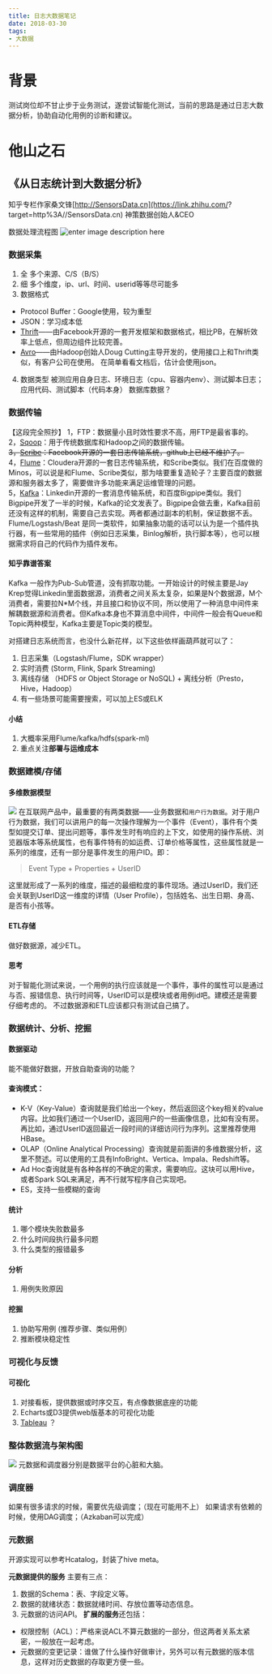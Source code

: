 ```yaml
---
title: 日志大数据笔记
date: 2018-03-30
tags: 
- 大数据
---
```

# 背景
测试岗位却不甘止步于业务测试，遂尝试智能化测试，当前的思路是通过日志大数据分析，协助自动化用例的诊断和建议。
# 他山之石
## 《从日志统计到大数据分析》
知乎专栏作家桑文锋[http://SensorsData.cn](https://link.zhihu.com/?
target=http%3A//SensorsData.cn)  神策数据创始人&CEO

数据处理流程图
![enter image description here](https://pic1.zhimg.com/80/8c2c54621e4ef9777afd5a4f2abfc959_hd.jpg)

### 数据采集
1. 全
多个来源、C/S（B/S）
2. 细
多个维度，ip、url、时间、userid等等尽可能多
3. 数据格式
- Protocol Buffer：Google使用，较为重型
- JSON：学习成本低
-   [Thrift](https://link.zhihu.com/?target=http%3A//thrift.apache.org/)——由Facebook开源的一套开发框架和数据格式，相比PB，在解析效率上低点，但周边组件比较完善。
-   [Avro](https://link.zhihu.com/?target=http%3A//avro.apache.org/)——由Hadoop创始人Doug Cutting主导开发的，使用接口上和Thrift类似，有客户公司在使用。
在简单看看文档后，估计会使用json。
4. 数据类型
被测应用自身日志、环境日志（cpu、容器内env）、测试脚本日志；
应用代码、测试脚本（代码本身）
数据库数据？

### 数据传输
【这段完全照抄】
1，FTP：数据量小且时效性要求不高，用FTP是最省事的。  
2，[Sqoop](https://link.zhihu.com/?target=http%3A//sqoop.apache.org/)：用于传统数据库和Hadoop之间的数据传输。  
~~3，[Scribe](https://link.zhihu.com/?target=https%3A//github.com/facebookarchive/scribe/wiki)：Facebook开源的一套日志传输系统，github上已经不维护了。~~  
4，[Flume](https://link.zhihu.com/?target=https%3A//flume.apache.org/)：Cloudera开源的一套日志传输系统，和Scribe类似。我们在百度做的Minos，可以说是和Flume、Scribe类似，那为啥要重复造轮子？主要百度的数据源和服务器太多了，需要做许多功能来满足运维管理的问题。  
5，[Kafka](https://link.zhihu.com/?target=http%3A//kafka.apache.org/)：Linkedin开源的一套消息传输系统，和百度Bigpipe类似。我们Bigpipe开发了一半的时候，Kafka的论文发表了。Bigpipe会做去重，Kafka目前还没有这样的机制，需要自己去实现。两者都通过副本的机制，保证数据不丢。
Flume/Logstash/Beat 是同一类软件，如果抽象功能的话可以认为是一个插件执行器，有一些常用的插件（例如日志采集，Binlog解析，执行脚本等），也可以根据需求将自己的代码作为插件发布。
#### 知乎靠谱答案
Kafka 一般作为Pub-Sub管道，没有抓取功能。一开始设计的时候主要是Jay Krep觉得Linkedin里面数据源，消费者之间关系太复杂，如果是N个数据源，M个消费者，需要拉N*M个线，并且接口和协议不同，所以使用了一种消息中间件来解耦数据源和消费者。但Kafka本身也不算消息中间件，中间件一般会有Queue和Topic两种模型，Kafka主要是Topic类的模型。

对搭建日志系统而言，也没什么新花样，以下这些依样画葫芦就可以了：
1. 日志采集（Logstash/Flume，SDK wrapper）
2. 实时消费 (Storm, Flink, Spark Streaming)
3. 离线存储 （HDFS or Object Storage or NoSQL) + 离线分析（Presto，Hive，Hadoop）
4. 有一些场景可能需要搜索，可以加上ES或ELK
#### 小结
1. 大概率采用Flume/kafka/hdfs(spark-ml)
2. 重点关注**部署与运维成本**

### 数据建模/存储
#### 多维数据模型
![](https://pic1.zhimg.com/80/f0c4386cb9f49243d12c05def4b3564f_hd.jpg)
在互联网产品中，最重要的有两类数据——业务数据和`用户行为数据`。对于用户行为数据，我们可以讲用户的每一次操作理解为一个事件（Event），事件有个类型如提交订单、提出问题等，事件发生时有响应的上下文，如使用的操作系统、浏览器版本等系统属性，也有事件特有的如运费、订单价格等属性，这些属性就是一系列的维度，还有一部分是事件发生的用户ID。即：  
> Event Type + Properties + UserID

这里就形成了一系列的维度，描述的最细粒度的事件现场。通过UserID，我们还会关联到UserID这一维度的详情（User Profile），包括姓名、出生日期、身高、是否有小孩等。
#### ETL存储
做好数据源，减少ETL。
#### 思考
对于智能化测试来说，一个用例的执行应该就是一个事件，事件的属性可以是通过与否、报错信息、执行时间等，UserID可以是模块或者用例id吧。建模还是需要仔细考虑的。
不过数据源和ETL应该都只有测试自己搞了。

### 数据统计、分析、挖掘
#### 数据驱动
能不能做好数据，开放自助查询的功能？

#### 查询模式：
-   K-V（Key-Value）查询就是我们给出一个key，然后返回这个key相关的value内容。比如我们通过一个UserID，返回用户的一些画像信息，比如有没有房。再比如，通过UserID返回最近一段时间的详细访问行为序列。这里推荐使用HBase。  
-   OLAP（Online Analytical Processing）查询就是前面讲的多维数据分析，这里不赘述。可以使用的工具有InfoBright、Vertica、Impala、Redshift等。
-   Ad Hoc查询就是有各种各样的不确定的需求，需要响应。这块可以用Hive，或者Spark SQL来满足，再不行就写程序自己实现吧。
- ES，支持一些模糊的查询
#### 统计
1. 哪个模块失败数最多
2. 什么时间段执行最多问题
3. 什么类型的报错最多
#### 分析
1. 用例失败原因
#### 挖掘
1. 协助写用例 (推荐步骤、类似用例）
2. 推断模块稳定性

### 可视化与反馈
#### 可视化
1. 对接看板，提供数据或时序交互，有点像数据底座的功能
2. Echarts或D3提供web版基本的可视化功能
3. [Tableau](http%3A//www.tableau.com) ？

### 整体数据流与架构图
![](https://pic1.zhimg.com/80/dab490303b0bc3fe47dd0bffa16d20b9_hd.jpg)
元数据和调度器分别是数据平台的心脏和大脑。

### 调度器
如果有很多请求的时候，需要优先级调度；（现在可能用不上）
如果请求有依赖的时候，使用DAG调度；（Azkaban可以完成）
### 元数据
开源实现可以参考Hcatalog，封装了hive meta。

**元数据提供的服务**  主要有三点：  
1.  数据的Schema：表、字段定义等。
2. 数据的就绪状态：数据就绪时间、存放位置等动态信息。
3. 元数据的访问API。
**扩展的服务**还包括：  
-   权限控制（ACL）：严格来说ACL不算元数据的一部分，但这两者关系太紧密，一般放在一起考虑。
-   元数据的变更记录：谁做了什么操作好做审计，另外可以有元数据的版本信息，这样对历史数据的存取更方便一些。
